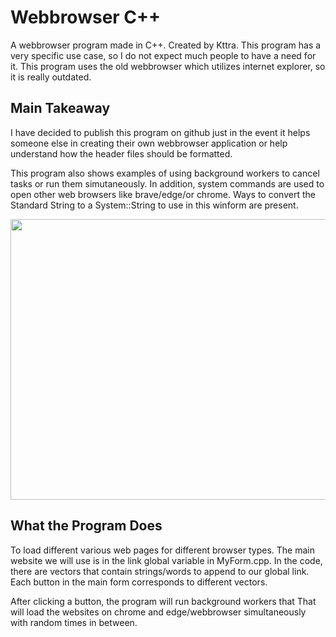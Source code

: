# Webbrowser C++
A webbrowser program made in C++. Created by Kttra. This program has a very specific use case, so I do not expect
much people to have a need for it. This program uses the old webbrowser which utilizes internet explorer, so it is really outdated.

**Main Takeaway**
--------------
I have decided to publish this program on github just in the event
it helps someone else in creating their own webbrowser application
or help understand how the header files should be formatted.

This program also shows examples of using background workers to cancel
tasks or run them simutaneously. In addition, system commands are used
to open other web browsers like brave/edge/or chrome. Ways to convert
the Standard String to a System::String to use in this winform are present.

<p align="center">
<img src="https://user-images.githubusercontent.com/100814612/168711108-53be1610-70ee-4458-93bf-226b3534413f.png" width = "700", height = "449"><img>
</p>

**What the Program Does**
-------------------
To load different various web pages for different browser types. The main website
we will use is in the link global variable in MyForm.cpp. In the code, there are
vectors that contain strings/words to append to our global link. Each button
in the main form corresponds to different vectors.

After clicking a button, the program will run background workers that That will
load the websites on chrome and edge/webbrowser simultaneously with random times
in between.
